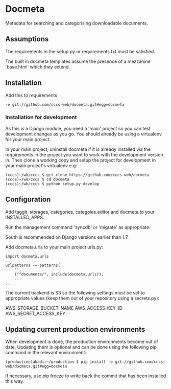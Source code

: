 # Docmeta

Metadata for searching and categorising downloadable documents.

## Assumptions

The requirements in the setup.py or requirements.txt must be satisfied.

The built in docmeta templates assume the presence of a mezzanine 'base.html' which they extend.

## Installation

Add this to requirements
```
-e git://github.com/cccs-web/docmeta.git#egg=docmeta
```

### Installation for development
As this is a Django module, you need a 'main' project so you can test development changes as you go. You should already
be using a virtualenv for your main project.

In your main project, uninstall docmeta if it is already installed via the requirements in the project you want to work with the development
version in. Then clone a working copy and setup the project for development in your main project's virtualenv e.g:
```
(cccs)~/wk/cccs $ git clone https://github.com/cccs-web/docmeta
(cccs)~/wk/cccs $ cd docmeta
(cccs)~/wk/cccs $ python setup.py develop
```

## Configuration

Add taggit, storages, categories, categoies.editor and docmeta to your INSTALLED_APPS

Run the management command 'syncdb' or 'migrate' as appropriate.

South is recommended on Django versions earlier than 1.7.

Add docmeta.urls to your main project urls.py:
```
import docmeta.urls
...
urlpatterns += patterns(
    '',
    ("^documents/", include(docmeta.urls)),
    ...
...
```

The current backend is S3 so the following settings must be set to appropriate values (keep them out of your repository
 using a secrets.py):
  
AWS_STORAGE_BUCKET_NAME
AWS_ACCESS_KEY_ID
AWS_SECRET_ACCESS_KEY

## Updating current production environments
When development is done, the production environments become out of date. Updating them is optional
and can be done using the following pip command in the relevant environment:
```
(production)abadi:~/production $ pip install -e git://github.com/cccs-web/docmeta.git#egg=docmeta
```
If necessary, use pip freeze to write back the commit that has been installed this way.